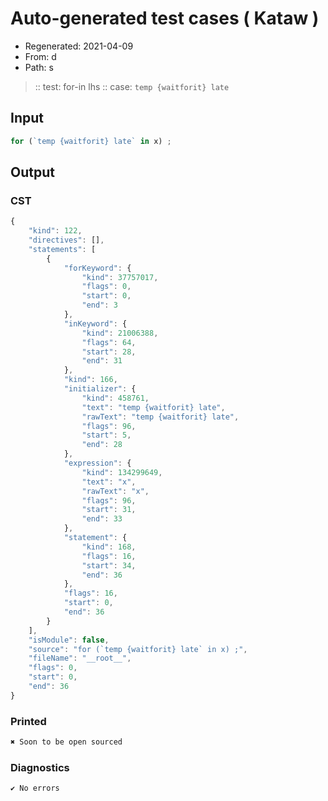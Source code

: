 # Auto-generated test cases ( Kataw )
- Regenerated: 2021-04-09
- From: d
- Path: s
> :: test: for-in lhs
> :: case: `temp {waitforit} late`
## Input

`````js
for (`temp {waitforit} late` in x) ;
`````

## Output
### CST

```javascript
{
    "kind": 122,
    "directives": [],
    "statements": [
        {
            "forKeyword": {
                "kind": 37757017,
                "flags": 0,
                "start": 0,
                "end": 3
            },
            "inKeyword": {
                "kind": 21006388,
                "flags": 64,
                "start": 28,
                "end": 31
            },
            "kind": 166,
            "initializer": {
                "kind": 458761,
                "text": "temp {waitforit} late",
                "rawText": "temp {waitforit} late",
                "flags": 96,
                "start": 5,
                "end": 28
            },
            "expression": {
                "kind": 134299649,
                "text": "x",
                "rawText": "x",
                "flags": 96,
                "start": 31,
                "end": 33
            },
            "statement": {
                "kind": 168,
                "flags": 16,
                "start": 34,
                "end": 36
            },
            "flags": 16,
            "start": 0,
            "end": 36
        }
    ],
    "isModule": false,
    "source": "for (`temp {waitforit} late` in x) ;",
    "fileName": "__root__",
    "flags": 0,
    "start": 0,
    "end": 36
}
```

### Printed

```javascript
✖ Soon to be open sourced
```

### Diagnostics

```javascript
✔ No errors
```

